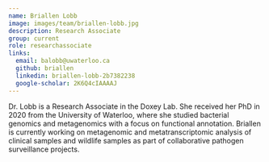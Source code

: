 ```yaml
---
name: Briallen Lobb
image: images/team/briallen-lobb.jpg
description: Research Associate
group: current
role: researchassociate
links:
  email: balobb@uwaterloo.ca
  github: briallen
  linkedin: briallen-lobb-2b7382238
  google-scholar: 2K6Q4cIAAAAJ
---
```


Dr. Lobb is a Research Associate in the Doxey Lab. She received her PhD in 2020 from the University of Waterloo, where she studied bacterial genomics and metagenomics with a focus on functional annotation. Briallen is currently working on metagenomic and metatranscriptomic analysis of clinical samples and wildlife samples as part of collaborative pathogen surveillance projects.
